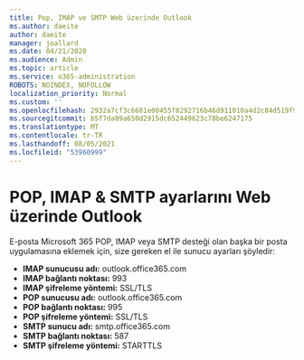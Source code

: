 ```yaml
---
title: Pop, IMAP ve SMTP Web üzerinde Outlook
ms.author: daeite
author: daeite
manager: joallard
ms.date: 04/21/2020
ms.audience: Admin
ms.topic: article
ms.service: o365-administration
ROBOTS: NOINDEX, NOFOLLOW
localization_priority: Normal
ms.custom: ''
ms.openlocfilehash: 2932a7cf3c6681e00455f8292716b46d911010a4d2c84d519f90b2ffa971b35f
ms.sourcegitcommit: b5f7da89a650d2915dc652449623c78be6247175
ms.translationtype: MT
ms.contentlocale: tr-TR
ms.lasthandoff: 08/05/2021
ms.locfileid: "53960999"
---
```

# <a name="pop-imap--smtp-settings-for-outlook-on-the-web"></a>POP, IMAP & SMTP ayarlarını Web üzerinde Outlook

E-posta Microsoft 365 POP, IMAP veya SMTP desteği olan başka bir posta uygulamasına eklemek için, size gereken el ile sunucu ayarları şöyledir:
  
- **IMAP sunucusu adı:** outlook.office365.com
- **IMAP bağlantı noktası:** 993
- **IMAP şifreleme yöntemi:** SSL/TLS
- **POP sunucusu adı:** outlook.office365.com  
- **POP bağlantı noktası:** 995  
- **POP şifreleme yöntemi:** SSL/TLS  
- **SMTP sunucu adı:** smtp.office365.com
- **SMTP bağlantı noktası:** 587
- **SMTP şifreleme yöntemi:** STARTTLS